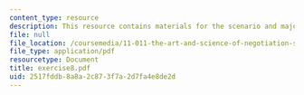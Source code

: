 ```yaml
---
content_type: resource
description: This resource contains materials for the scenario and major lesson.
file: null
file_location: /coursemedia/11-011-the-art-and-science-of-negotiation-spring-2006/2517fddb8a8a2c873f7a2d7fa4e8de2d_exercise8.pdf
file_type: application/pdf
resourcetype: Document
title: exercise8.pdf
uid: 2517fddb-8a8a-2c87-3f7a-2d7fa4e8de2d
---
```

